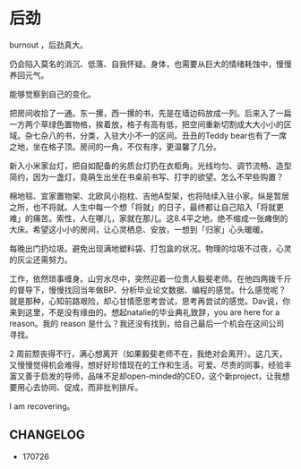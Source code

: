 # 后劲



burnout ，后劲真大。

仍会陷入莫名的消沉、低落、自我怀疑。身体，也需要从巨大的情绪耗蚀中，慢慢养回元气。

能够觉察到自己的变化。



把房间收拾了一通。东一摞，西一摞的书，先是在墙边码放成一列。后来入了一扁一方两个草绿色置物格，挨着放，格子有高有低，把空间重新切割成大大小小的区域。杂七杂八的书，分类，入驻大小不一的区间。丑丑的Teddy bear也有了一席之地，坐在格子顶。房间的一角，不仅有序，更温馨了几分。



新入小米家台灯，把自如配备的劣质台灯扔在衣柜角。光线均匀、调节流畅、造型简约，因为一盏灯，竟萌生出坐在书桌前书写、打字的欲望。怎么不早些购置？



棉地毯、宜家置物架、北欧风小抱枕、吉他A型架，也将陆续入驻小家。纵是暂居之所，也不将就。人生中每一个想「将就」的日子，最终都让自己陷入「将就更难」的痛苦。索性，人在哪儿，家就在那儿。这8.4平之地，绝不缩成一张瘫倒的大床。希望这小小的房间，让心灵栖息、安放，一想到「归家」心头暖暖。



每晚出门扔垃圾。避免出现满地塑料袋、打包盒的状况。物理的垃圾不过夜，心灵的灰尘还需努力。



工作，依然琐事缠身。山穷水尽中，突然迎着一位贵人毅斐老师。在他四两拨千斤的督导下，慢慢找回当年做BP、分析毕业论文数据、编程的感觉。什么感觉呢？就是那种，心知前路艰险，却心甘情愿思考尝试，思考再尝试的感觉。Dav说，你来到这里，不是没有缘由的。想起natalie的毕业典礼致辞，you are here for a reason。我的 reason 是什么？我还没有找到，给自己最后一个机会在这间公司寻找。



2 周前颓丧得不行，满心想离开（如果毅斐老师不在，我绝对会离开）。这几天，又慢慢觉得机会难得，想好好珍惜现在的工作和生活。可爱、尽责的同事，经验丰富又善于启发的导师，品味不足却open-minded的CEO，这个新project，让我想要用心去协同、促成，而非批判排斥。



I am recovering。



## CHANGELOG

- 170726

